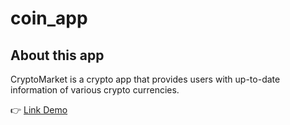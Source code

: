 # coin_app

<h2>About this app</h2>
CryptoMarket is a crypto app that provides users with up-to-date information of various crypto currencies.
<p>👉 <a href="https://coin-app-ver1-ducle.vercel.app" target="_blank">Link Demo </a></p>
